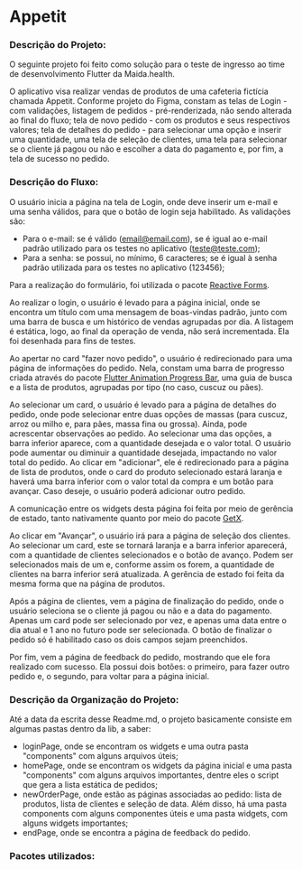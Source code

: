 # Appetit

### Descrição do Projeto:
O seguinte projeto foi feito como solução para o teste de ingresso ao time de desenvolvimento Flutter da Maida.health.

O aplicativo visa realizar vendas de produtos de uma cafeteria fictícia chamada Appetit. Conforme projeto do Figma, constam as telas de Login - com validações, listagem de pedidos - pré-renderizada, não sendo alterada ao final do fluxo; tela de novo pedido - com os produtos e seus respectivos valores; tela de detalhes do pedido - para selecionar uma opção e inserir uma quantidade, uma tela de seleção de clientes, uma tela para selecionar se o cliente já pagou ou não e escolher a data do pagamento e, por fim, a tela de sucesso no pedido.

### Descrição do Fluxo:
O usuário inicia a página na tela de Login, onde deve inserir um e-mail e uma senha válidos, para que o botão de login seja habilitado. As validações são:
- Para o e-mail: se é válido (email@email.com), se é igual ao e-mail padrão utilizado para os testes no aplicativo (teste@teste.com);
- Para a senha: se possui, no mínimo, 6 caracteres; se é igual à senha padrão utilizada para os testes no aplicativo (123456);

Para a realização do formulário, foi utilizada o pacote [Reactive Forms](https://pub.dev/packages/reactive_forms).

Ao realizar o login, o usuário é levado para a página inicial, onde se encontra um título com uma mensagem de boas-vindas padrão, junto com uma barra de busca e um histórico de vendas agrupadas por dia. A listagem é estática, logo, ao final da operação de venda, não será incrementada. Ela foi desenhada para fins de testes.

Ao apertar no card "fazer novo pedido", o usuário é redirecionado para uma página de informações do pedido. Nela, constam uma barra de progresso criada através do pacote [Flutter Animation Progress Bar](https://pub.dev/packages/flutter_animation_progress_bar), uma guia de busca e a lista de produtos, agrupadas por tipo (no caso, cuscuz ou pães).

Ao selecionar um card, o usuário é levado para a página de detalhes do pedido, onde pode selecionar entre duas opções de massas (para cuscuz, arroz ou milho e, para pães, massa fina ou grossa). Ainda, pode acrescentar observações ao pedido. Ao selecionar uma das opções, a barra inferior aparece, com a quantidade desejada e o valor total. O usuário pode aumentar ou diminuir a quantidade desejada, impactando no valor total do pedido. Ao clicar em "adicionar", ele é redirecionado para a página de lista de produtos, onde o card do produto selecionado estará laranja e haverá uma barra inferior com o valor total da compra e um botão para avançar. Caso deseje, o usuário poderá adicionar outro pedido.

A comunicação entre os widgets desta página foi feita por meio de gerência de estado, tanto nativamente quanto por meio do pacote [GetX](https://pub.dev/packages/get).

Ao clicar em "Avançar", o usuário irá para a página de seleção dos clientes. Ao selecionar um card, este se tornará laranja e a barra inferior aparecerá, com a quantidade de clientes selecionados e o botão de avanço. Podem ser selecionados mais de um e, conforme assim os forem, a quantidade de clientes na barra inferior será atualizada. A gerência de estado foi feita da mesma forma que na página de produtos.

Após a página de clientes, vem a página de finalização do pedido, onde o usuário seleciona se o cliente já pagou ou não e a data do pagamento. Apenas um card pode ser selecionado por vez, e apenas uma data entre o dia atual e 1 ano no futuro pode ser selecionada. O botão de finalizar o pedido só é habilitado caso os dois campos sejam preenchidos.

Por fim, vem a página de feedback do pedido, mostrando que ele fora realizado com sucesso. Ela possui dois botões: o primeiro, para fazer outro pedido e, o segundo, para voltar para a página inicial.

### Descrição da Organização do Projeto:
Até a data da escrita desse Readme.md, o projeto basicamente consiste em algumas pastas dentro da lib, a saber:
- loginPage, onde se encontram os widgets e uma outra pasta "components" com alguns arquivos úteis;
- homePage, onde se encontram os widgets da página inicial e uma pasta "components" com alguns arquivos importantes, dentre eles o script que gera a lista estática de pedidos;
- newOrderPage, onde estão as páginas associadas ao pedido: lista de produtos, lista de clientes e seleção de data. Além disso, há uma pasta components com alguns componentes úteis e uma pasta widgets, com alguns widgets importantes;
- endPage, onde se encontra a página de feedback do pedido.

### Pacotes utilizados:

